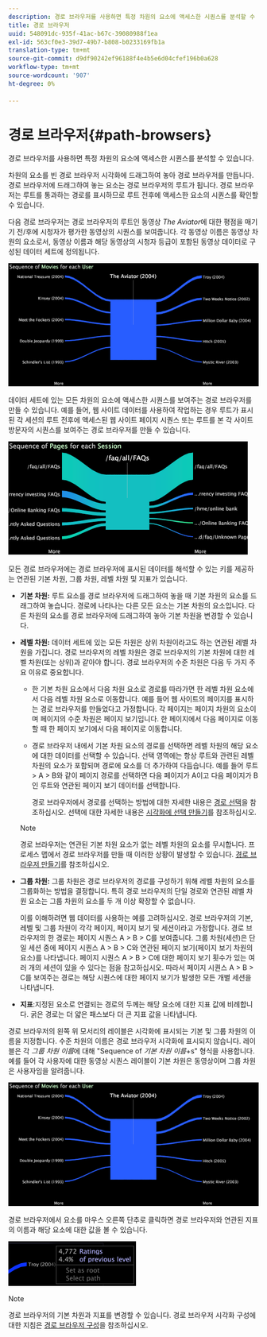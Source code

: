 ```yaml
---
description: 경로 브라우저를 사용하면 특정 차원의 요소에 액세스한 시퀀스를 분석할 수 있습니다.
title: 경로 브라우저
uuid: 548091dc-935f-41ac-b67c-39080988f1ea
exl-id: 563cf0e3-39d7-49b7-b808-b0233169fb1a
translation-type: tm+mt
source-git-commit: d9df90242ef96188f4e4b5e6d04cfef196b0a628
workflow-type: tm+mt
source-wordcount: '907'
ht-degree: 0%

---
```


# 경로 브라우저{#path-browsers}

경로 브라우저를 사용하면 특정 차원의 요소에 액세스한 시퀀스를 분석할 수 있습니다.

차원의 요소를 빈 경로 브라우저 시각화에 드래그하여 놓아 경로 브라우저를 만듭니다. 경로 브라우저에 드래그하여 놓는 요소는 경로 브라우저의 루트가 됩니다. 경로 브라우저는 루트를 통과하는 경로를 표시하므로 루트 전후에 액세스한 요소의 시퀀스를 확인할 수 있습니다.

다음 경로 브라우저는 경로 브라우저의 루트인 동영상 *The Aviator*&#x200B;에 대한 평점을 매기기 전/후에 시청자가 평가한 동영상의 시퀀스를 보여줍니다. 각 동영상 이름은 동영상 차원의 요소로서, 동영상 이름과 해당 동영상의 시청자 등급이 포함된 동영상 데이터로 구성된 데이터 세트에 정의됩니다.

![](assets/vis_PathBrowser_Movies.png)

데이터 세트에 있는 모든 차원의 요소에 액세스한 시퀀스를 보여주는 경로 브라우저를 만들 수 있습니다. 예를 들어, 웹 사이트 데이터를 사용하여 작업하는 경우 루트가 표시된 각 세션의 루트 전후에 액세스된 웹 사이트 페이지 시퀀스 또는 루트를 본 각 사이트 방문자의 시퀀스를 보여주는 경로 브라우저를 만들 수 있습니다.

![](assets/vis_PathBrowser_Pages.png)

모든 경로 브라우저에는 경로 브라우저에 표시된 데이터를 해석할 수 있는 키를 제공하는 연관된 기본 차원, 그룹 차원, 레벨 차원 및 지표가 있습니다.

* **기본 차원:** 루트 요소를 경로 브라우저에 드래그하여 놓을 때 기본 차원의 요소를 드래그하여 놓습니다. 경로에 나타나는 다른 모든 요소는 기본 차원의 요소입니다. 다른 차원의 요소를 경로 브라우저에 드래그하여 놓아 기본 차원을 변경할 수 있습니다.
* **레벨 차원:** 데이터 세트에 있는 모든 차원은 상위 차원이라고도 하는 연관된 레벨 차원을 가집니다. 경로 브라우저의 레벨 차원은 경로 브라우저의 기본 차원에 대한 레벨 차원(또는 상위)과 같아야 합니다. 경로 브라우저의 수준 차원은 다음 두 가지 주요 이유로 중요합니다.

   * 한 기본 차원 요소에서 다음 차원 요소로 경로를 따라가면 한 레벨 차원 요소에서 다음 레벨 차원 요소로 이동합니다. 예를 들어 웹 사이트의 페이지를 표시하는 경로 브라우저를 만들었다고 가정합니다. 각 페이지는 페이지 차원의 요소이며 페이지의 수준 차원은 페이지 보기입니다. 한 페이지에서 다음 페이지로 이동할 때 한 페이지 보기에서 다음 페이지로 이동합니다.
   * 경로 브라우저 내에서 기본 차원 요소의 경로를 선택하면 레벨 차원의 해당 요소에 대한 데이터를 선택할 수 있습니다. 선택 영역에는 항상 루트와 관련된 레벨 차원의 요소가 포함되며 경로에 요소를 더 추가하여 다듬습니다. 예를 들어 루트 > A > B와 같이 페이지 경로를 선택하면 다음 페이지가 A이고 다음 페이지가 B인 루트와 연관된 페이지 보기 데이터를 선택합니다.

      경로 브라우저에서 경로를 선택하는 방법에 대한 자세한 내용은 [경로 선택](../../../../home/c-get-started/c-analysis-vis/c-path-browsers/t-sel-paths.md#task-bf44d08c71954ef2adec4b82f840adeb)을 참조하십시오. 선택에 대한 자세한 내용은 [시각화에 선택 만들기](../../../../home/c-get-started/c-vis/c-sel-vis/c-sel-vis.md#concept-012870ec22c7476e9afbf3b8b2515746)를 참조하십시오.
   >[!NOTE]
   >
   >경로 브라우저는 연관된 기본 차원 요소가 없는 레벨 차원의 요소를 무시합니다. 프로세스 맵에서 경로 브라우저를 만들 때 이러한 상황이 발생할 수 있습니다. [경로 브라우저 만들기](../../../../home/c-get-started/c-analysis-vis/c-path-browsers/c-create-path-browsers.md#concept-e120de6a740d4b6f98dda9e2b638f6ff)를 참조하십시오.

* **그룹 차원:** 그룹 차원은 경로 브라우저의 경로를 구성하기 위해 레벨 차원의 요소를 그룹화하는 방법을 결정합니다. 특히 경로 브라우저의 단일 경로와 연관된 레벨 차원 요소는 그룹 차원의 요소를 두 개 이상 확장할 수 없습니다.

   이를 이해하려면 웹 데이터를 사용하는 예를 고려하십시오. 경로 브라우저의 기본, 레벨 및 그룹 차원이 각각 페이지, 페이지 보기 및 세션이라고 가정합니다. 경로 브라우저의 한 경로는 페이지 시퀀스 A > B > C를 보여줍니다. 그룹 차원(세션)은 단일 세션 중에 페이지 시퀀스 A > B > C와 연관된 페이지 보기(페이지 보기 차원의 요소)를 나타냅니다. 페이지 시퀀스 A > B > C에 대한 페이지 보기 횟수가 있는 여러 개의 세션이 있을 수 있다는 점을 참고하십시오. 따라서 페이지 시퀀스 A > B > C를 보여주는 경로는 해당 시퀀스에 대한 페이지 보기가 발생한 모든 개별 세션을 나타냅니다.

* **지표**:지정된 요소로 연결되는 경로의 두께는 해당 요소에 대한 지표 값에 비례합니다. 굵은 경로는 더 얇은 패스보다 더 큰 지표 값을 나타냅니다.

경로 브라우저의 왼쪽 위 모서리의 레이블은 시각화에 표시되는 기본 및 그룹 차원의 이름을 지정합니다. 수준 차원의 이름은 경로 브라우저 시각화에 표시되지 않습니다. 레이블은 각 *그룹 차원 이름*&#x200B;에 대해 &quot;Sequence of *기본 차원 이름*+s&quot; 형식을 사용합니다. 예를 들어 각 사용자에 대한 동영상 시퀀스 레이블이 기본 차원은 동영상이며 그룹 차원은 사용자임을 알려줍니다.

![](assets/vis_PathBrowser_Movies.png)

경로 브라우저에서 요소를 마우스 오른쪽 단추로 클릭하면 경로 브라우저와 연관된 지표의 이름과 해당 요소에 대한 값을 볼 수 있습니다.

![](assets/vis_PathBrowser_RightClick.png)

>[!NOTE]
>
>경로 브라우저의 기본 차원과 지표를 변경할 수 있습니다. 경로 브라우저 시각화 구성에 대한 지침은 [경로 브라우저 구성](../../../../home/c-get-started/c-intf-anlys-ftrs/t-config-path-brwsr.md#task-bbb3ddaa140a414f984b697c2b8202a3)을 참조하십시오.
